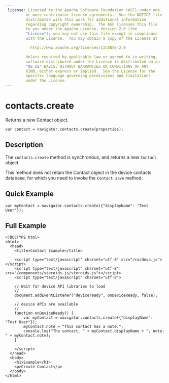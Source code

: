 ```yaml
---
 license: Licensed to the Apache Software Foundation (ASF) under one
         or more contributor license agreements.  See the NOTICE file
         distributed with this work for additional information
         regarding copyright ownership.  The ASF licenses this file
         to you under the Apache License, Version 2.0 (the
         "License"); you may not use this file except in compliance
         with the License.  You may obtain a copy of the License at

           http://www.apache.org/licenses/LICENSE-2.0

         Unless required by applicable law or agreed to in writing,
         software distributed under the License is distributed on an
         "AS IS" BASIS, WITHOUT WARRANTIES OR CONDITIONS OF ANY
         KIND, either express or implied.  See the License for the
         specific language governing permissions and limitations
         under the License.
---
```


# contacts.create

Returns a new Contact object.

    var contact = navigator.contacts.create(properties);

## Description

The `contacts.create` method is synchronous, and returns a new `Contact` object.

This method does not retain the Contact object in the device contacts
database, for which you need to invoke the `Contact.save` method.

## Quick Example

    var myContact = navigator.contacts.create({"displayName": "Test User"});

## Full Example

    <!DOCTYPE html>
    <html>
      <head>
        <title>Contact Example</title>

        <script type="text/javascript" charset="utf-8" src="/cordova.js"></script>
        <script type="text/javascript" charset="utf-8" src="/components/steroids-js/steroids.js"></script>
        <script type="text/javascript" charset="utf-8">

        // Wait for device API libraries to load
        //
        document.addEventListener("deviceready", onDeviceReady, false);

        // device APIs are available
        //
        function onDeviceReady() {
            var myContact = navigator.contacts.create({"displayName": "Test User"});
            myContact.note = "This contact has a note.";
            console.log("The contact, " + myContact.displayName + ", note: " + myContact.note);
        }

        </script>
      </head>
      <body>
        <h1>Example</h1>
        <p>Create Contact</p>
      </body>
    </html>
